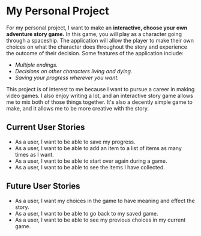 # My Personal Project

For my personal project, I want to make an **interactive, choose your own adventure story game.** In this game, 
you will play as a character going through a spaceship. The application will allow the player to make their own 
choices on what the character does throughout the story and experience the outcome of their decision. 
Some features of the application include:

- *Multiple endings.*
- *Decisions on other characters living and dying.*
- *Saving your progress wherever you want.*

This project is of interest to me because I want to pursue a career in making video games. I also enjoy writing a lot,
and an interactive story game allows me to mix both of those things together. 
It's also a decently simple game to make, and it allows me to be more creative with the story.

## Current User Stories

- As a user, I want to be able to save my progress.
- As a user, I want to be able to add an item to a list of items as many times as I want. 
- As a user, I want to be able to start over again during a game.
- As a user, I want to be able to see the items I have collected.

## Future User Stories
- As a user, I want my choices in the game to have meaning and effect the story.
- As a user, I want to be able to go back to my saved game.
- As a user, I want to be able to see my previous choices in my current game.
